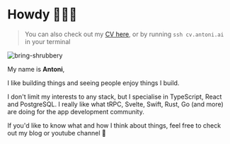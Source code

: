 <!--
<p align="center">
  <img src="https://user-images.githubusercontent.com/29360707/146340410-2e99e81a-bf4b-40bf-ac39-9d51d5923ecd.png" width="700px" alt="profile info" />  
</p> 
-->

<!-- 
Text version:

# Hey, nice to meet you!

My name is **Antoni**, I like coding and optimising things.

I'm doing *full-stack* development professionally, focusing on *TypeScript*, *React*, *Node.js* and *GraphQL*.

I also enjoy learning new things, teaching what I know best and creating open-source software.

If you like any of my open-source projects you see below, please give them a star! 😇 -->


# Howdy 👋👋👋

> You can also check out my [CV here](https://read.cv/antoni), or by running `ssh cv.antoni.ai` in your terminal

<p align="left">
  <img src="https://komarev.com/ghpvc/?username=bring-shrubbery&label=Profile%20views&color=0e75b6&style=flat" alt="bring-shrubbery" />
</p>

My name is **Antoni**,

I like building things and seeing people enjoy things I build.

I don't limit my interests to any stack, but I specialise in TypeScript, React and PostgreSQL. I really like what tRPC, Svelte, Swift, Rust, Go (and more) are doing for the app development community.

If you'd like to know what and how I think about things, feel free to check out my blog or youtube channel 🖤

<!--
Also, you here's a list of all of my open-source projects:

| Stars | Name | About | 
| ----- | ---- | ----- |
| ![GitHub Repo stars](https://shields.quassum.com/s/github/stars/bring-shrubbery/sp-hooks) | [sp-hooks](https://github.com/bring-shrubbery/sp-hooks) | State in your URL! Simple JavaScript hook to let you store state in URL Search Params easily. | 
| ![GitHub Repo stars](https://shields.quassum.com/s/github/stars/bring-shrubbery/svg-to-swiftui) | [SVG-to-SwiftUI](https://github.com/bring-shrubbery/SVG-to-SwiftUI) | Compiler + Web App to convert raw SVG code to SwiftUI Shape. |
| ![GitHub Repo stars](https://shields.quassum.com/s/github/stars/bring-shrubbery/use-cookie-consent) | [use-cookie-consent](https://github.com/bring-shrubbery/use-cookie-consent) | Headless JavaScript hook to simplify implementation of Cookie Consent banners. |
| <a href="https://github.com/bring-shrubbery/squircle-js"><img src="https://shields.quassum.com/s/github/stars/bring-shrubbery/squircle-js" alt="stats" /></a> | <a href="https://github.com/bring-shrubbery/squircle-js">squircle-js</a> | Squircle element for the web. | 
| ![GitHub Repo stars](https://shields.quassum.com/s/github/stars/quassum/SwiftUI-Tooltip) | [SwiftUI-Tooltip](https://github.com/quassum/SwiftUI-Tooltip) | Tooltip utility for SwiftUI developers. | 
| ![GitHub Repo stars](https://shields.quassum.com/s/github/stars/bring-shrubbery/easy-npm-package-react) | [easy-npm-package-react](https://github.com/bring-shrubbery/easy-npm-package-react) | Template to easily publish a React + TypeScript NPM package. |
| ![GitHub Repo stars](https://shields.quassum.com/s/github/stars/bring-shrubbery/ssh.antoni.ai) | [ssh.antoni.ai](https://github.com/bring-shrubbery/ssh.antoni.ai) | My portfoio accessible through SSH

<details>
<summary>Also, here are some projects that I no longer actively work on:</summary>

- [styled-latex](https://github.com/bring-shrubbery/styled-latex) - Styled-components implementation of LatexCSS
- [excuse-generator](https://github.com/bring-shrubbery/excuse-generator) - Three part excuse generator
- [liverpool-dissertation](https://github.com/bring-shrubbery/liverpool-dissertation) - Simulink in the browser (almost)
- [golang-rpc-example](https://github.com/bring-shrubbery/golang-rpc-example) - Example setup of Golang's built-in RPC
- [next-graphql-let-plugin](https://github.com/bring-shrubbery/next-graphql-let-plugin) - Frictionless automatic GraphQL Typescript generation setup for Next.js
- [nextjs-typescript-graphql-template](https://github.com/bring-shrubbery/nextjs-typescript-graphql-template) - Next.js, TypeScript and GraphQL Example
- [polyrhythm](https://github.com/bring-shrubbery/polyrhythm) - Polyrhythm generation algorithm in multiple languages
- [use-step-machine](https://github.com/bring-shrubbery/use-step-machine) - Step machine React.js hook.
- [aqdm](https://github.com/bring-shrubbery/aqdm) - For loop console progress monitoring that works.
- [next-radix-stitches-typescript-eslint-template](https://github.com/bring-shrubbery/next-radix-stitches-typescript-eslint-template) - Template

</details>
-->
